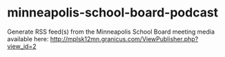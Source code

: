 # minneapolis-school-board-podcast

Generate RSS feed(s) from the Minneapolis School Board meeting media available here: http://mplsk12mn.granicus.com/ViewPublisher.php?view_id=2
